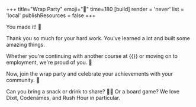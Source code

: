 +++
title="Wrap Party"
emoji="🥳"
time=180
[build]
  render = 'never'
  list = 'local'
  publishResources = false
+++

You made it! 🎉

Thank you so much for your hard work. You've learned a lot and built some amazing things.

Whether you're continuing with another course at {{<our-name>}} or moving on to employment, we're proud of you. 🌟

Now, join the wrap party and celebrate your achievements with your community. 🎈

Can you bring a snack or drink to share? 🍪🥤 Or a board game? We love Dixit, Codenames, and Rush Hour in particular.
